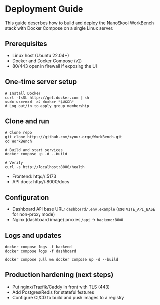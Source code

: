 # Deployment Guide

This guide describes how to build and deploy the NanoSkool WorkBench stack with Docker Compose on a single Linux server.

## Prerequisites
- Linux host (Ubuntu 22.04+)
- Docker and Docker Compose (v2)
- 80/443 open in firewall if exposing the UI

## One-time server setup
```
# Install Docker
curl -fsSL https://get.docker.com | sh
sudo usermod -aG docker "$USER"
# Log out/in to apply group membership
```

## Clone and run
```
# Clone repo
git clone https://github.com/<your-org>/WorkBench.git
cd WorkBench

# Build and start services
docker compose up -d --build

# Verify
curl -s http://localhost:8000/health
```

- Frontend: http://<server-ip>:5173
- API docs: http://<server-ip>:8000/docs

## Configuration
- Dashboard API base URL: `dashboard/.env.example` (use `VITE_API_BASE` for non-proxy mode)
- Nginx (dashboard image) proxies `/api` → `backend:8000`

## Logs and updates
```
docker compose logs -f backend
docker compose logs -f dashboard

docker compose pull && docker compose up -d --build
```

## Production hardening (next steps)
- Put nginx/Traefik/Caddy in front with TLS (443)
- Add Postgres/Redis for stateful features
- Configure CI/CD to build and push images to a registry

